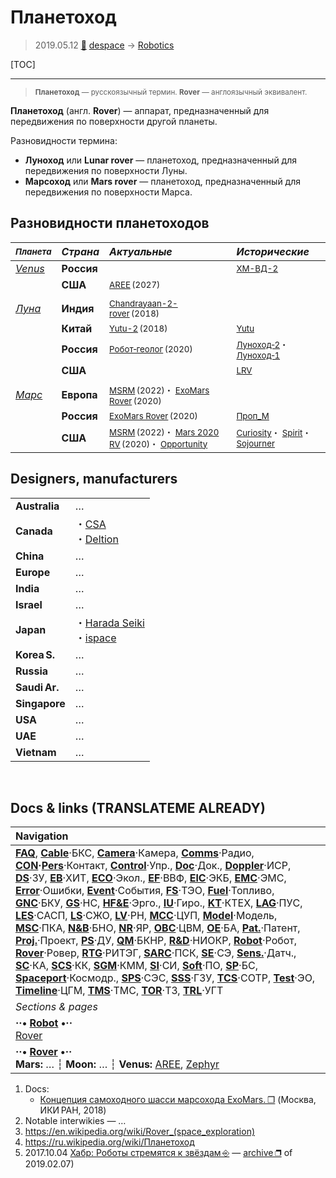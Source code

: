 # Планетоход
> 2019.05.12 [🚀](../index/index.md) [despace](index.md) → [Robotics](robotics.md)

[TOC]

---

> <small>**Планетоход** — русскоязычный термин. **Rover** — англоязычный эквивалент.</small>

**Планетоход** (англ. **Rover**) — аппарат, предназначенный для передвижения по поверхности другой планеты.

Разновидности термина:

   - **Луноход** или **Lunar rover** — планетоход, предназначенный для передвижения по поверхности Луны.
   - **Марсоход** или **Mars rover** — планетоход, предназначенный для передвижения по поверхности Марса.



## Разновидности планетоходов
|<small>*Планета*</small>|*Страна*|*Актуальные*|*Исторические*|
|:--|:--|:--|:--|
|*[Venus](venus.md)*|**Россия**|<small></small>|<small>[ХМ-ВД-2](хм‑вд‑2.md)</small>|
| |**США**|<small>[AREE](aree.md) (2027)</small>| |
| | | | |
|*[Луна](moon.md)*|**Индия**|<small>[Chandrayaan-2-rover](chandrayaan_2_rover.md) (2018)</small>| |
| |**Китай**|<small>[Yutu-2](yutu_2.md) (2018)</small>|<small>[Yutu](yutu.md)</small>|
| |**Россия**|<small>[Робот‑геолог](робот_геолог.md) (2020)</small>|<small>[Луноход‑2](луноход_2.md)・ [Луноход‑1](луноход_1.md)</small>|
| |**США**|<small></small>|<small>[LRV](lrv.md)</small>|
| | | | |
|*[Марс](mars.md)*|**Европа**|<small>[MSRM](msrm.md) (2022)・ [ExoMars Rover](exomars_rover.md) (2020)</small>| |
| |**Россия**|<small>[ExoMars Rover](exomars_rover.md) (2020)</small>|<small>[Проп_М](проп_м.md)</small>|
| |**США**|<small>[MSRM](msrm.md) (2022)・ [Mars 2020 RV](mars_2020_rv.md) (2020)・ [Opportunity](opportunity.md)</small>|<small>[Curiosity](curiosity.md)・ [Spirit](spirit.md)・ [Sojourner](sojourner.md)</small>|



## Designers, manufacturers

| | |
|:--|:--|
|**Australia**|…|
|**Canada**|・[CSA](zz_csa.md)<br> ・[Deltion](zz_deltion.md)|
|**China**|…|
|**Europe**|…|
|**India**|…|
|**Israel**|…|
|**Japan**|・[Harada Seiki](zz_harada_seiki.md)<br> ・[ispace](zz_ispace.md)|
|**Korea S.**|…|
|**Russia**|…|
|**Saudi Ar.**|…|
|**Singapore**|…|
|**USA**|…|
|**UAE**|…|
|**Vietnam**|…|



<p style="page-break-after:always"> </p>

## Docs & links (TRANSLATEME ALREADY)
|Navigation|
|:--|
|**[FAQ](faq.md)**, **[Cable](cable.md)**·БКС, **[Camera](cam.md)**·Камера, **[Comms](comms.md)**·Радио, **[CON](contact.md)·[Pers](person.md)**·Контакт, **[Control](control.md)**·Упр., **[Doc](doc.md)**·Док., **[Doppler](doppler.md)**·ИСР, **[DS](ds.md)**·ЗУ, **[EB](eb.md)**·ХИТ, **[ECO](ecology.md)**·Экол., **[EF](ef.md)**·ВВФ, **[ElC](elc.md)**·ЭКБ, **[EMC](emc.md)**·ЭМС, **[Error](error.md)**·Ошибки, **[Event](event.md)**·События, **[FS](fs.md)**·ТЭО, **[Fuel](fuel.md)**·Топливо, **[GNC](gnc.md)**·БКУ, **[GS](scs.md)**·НС, **[HF&E](hfe.md)**·Эрго., **[IU](iu.md)**·Гиро., **[KT](kt.md)**·КТЕХ, **[LAG](lag.md)**·ПУC, **[LES](les.md)**·САСП, **[LS](ls.md)**·СЖО, **[LV](lv.md)**·РН, **[MCC](mcc.md)**·ЦУП, **[Model](model.md)**·Модель, **[MSC](sc.md)**·ПКА, **[N&B](nnb.md)**·БНО, **[NR](nr.md)**·ЯР, **[OBC](obc.md)**·ЦВМ, **[OE](oe.md)**·БА, **[Pat.](патент.md)**·Патент, **[Proj.](project.md)**·Проект, **[PS](ps.md)**·ДУ, **[QM](qm.md)**·БКНР, **[R&D](rnd.md)**·НИОКР, **[Robot](robotics.md)**·Робот, **[Rover](rover.md)**·Ровер, **[RTG](rtg.md)**·РИТЭГ, **[SARC](sarc.md)**·ПСК, **[SE](se.md)**·СЭ, **[Sens.](sensor.md)**·Датч., **[SC](sc.md)**·КА, **[SCS](scs.md)**·КК, **[SGM](sgm.md)**·КММ, **[SI](si.md)**·СИ, **[Soft](soft.md)**·ПО, **[SP](sp.md)**·БС, **[Spaceport](spaceport.md)**·Космодр., **[SPS](sps.md)**·СЭС, **[SSS](sss.md)**·ГЗУ, **[TCS](tcs.md)**·СОТР, **[Test](test.md)**·ЭО, **[Timeline](timeline.md)**·ЦГМ, **[TMS](tms.md)**·ТМС, **[TOR](tor.md)**·ТЗ, **[TRL](trl.md)**·УГТ|
|*Sections & pages*|
|**··• [Robot](robotics.md) •··**<br> [Rover](rover.md)|
|**··• [Rover](rover.md) •··**<br> **Mars:** … ┆ **Moon:** … ┆ **Venus:** [AREE](aree.md), [Zephyr](zephyr.md)|

   1. Docs:
      - [Концепция самоходного шасси марсохода ExoMars. ❐](f/rover/20180329_iki_exomars_rover_concept.djvu) (Москва, ИКИ РАН, 2018)
   1. Notable interwikies — …
   1. <https://en.wikipedia.org/wiki/Rover_(space_exploration)>
   1. <https://ru.wikipedia.org/wiki/Планетоход>
   1. 2017.10.04 [Хабр: Роботы стремятся к звёздам ⎆](https://habr.com/ru/company/mailru/blog/407165/) — [archive ❐](f/archive/20171004_1.pdf) of 2019.02.07)
